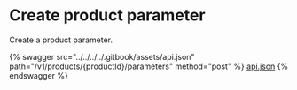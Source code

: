 # Create product parameter

Create a product parameter.

{% swagger src="../../../../.gitbook/assets/api.json" path="/v1/products/{productId}/parameters" method="post" %}
[api.json](../../../../.gitbook/assets/api.json)
{% endswagger %}
